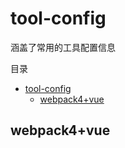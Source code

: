 # tool-config

涵盖了常用的工具配置信息

目录

- [tool-config](#tool-config)
  - [webpack4+vue](#webpack4vue)

## webpack4+vue
